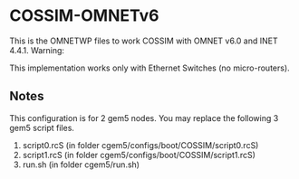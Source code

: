# COSSIM-OMNETv6
This is the OMNETWP files to work COSSIM with OMNET v6.0 and INET 4.4.1. Warning: 

This implementation works only with Ethernet Switches (no micro-routers).


## Notes 

This configuration is for 2 gem5 nodes. You may replace the following 3 gem5 script files.
1) script0.rcS (in folder cgem5/configs/boot/COSSIM/script0.rcS)
2) script1.rcS (in folder cgem5/configs/boot/COSSIM/script1.rcS)
3) run.sh      (in folder cgem5/run.sh)
